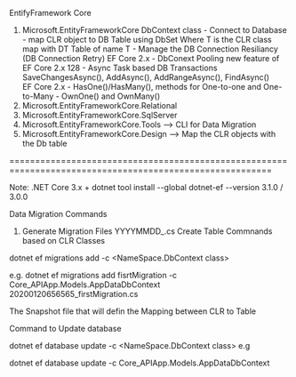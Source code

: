 ﻿EntifyFramework Core
1. Microsoft.EntityFrameworkCore
	DbContext class
		- Connect to Database
		- map CLR object to DB Table using DbSet<T>
				Where T is the CLR class map with DT Table of name T
		- Manage the DB Connection Resiliancy (DB Connection Retry) EF Core 2.x
		- DbConext Pooling new feature of EF Core 2.x 128
		- Async Task based DB Transactions
			SaveChangesAsync(), AddAsync(), AddRangeAsync(), FindAsync()	
	EF Core 2.x	
		- HasOne()/HasMany(), methods for One-to-one and One-to-Many
		- OwnOne() and OwnMany()	
1. Microsoft.EntityFrameworkCore.Relational
1. Microsoft.EntityFrameworkCore.SqlServer
1. Microsoft.EntityFrameworkCore.Tools --> CLI for Data Migration
1. Microsoft.EntityFrameworkCore.Design --> Map the CLR objects with the Db table

=========================================================================================================

Note: .NET Core 3.x +
dotnet tool install --global dotnet-ef --version 3.1.0 / 3.0.0 

Data Migration Commands

1. Generate Migration Files
	YYYYMMDD<RNDNumber>_<MigrationName>.cs
			Create Table Commnands based on CLR Classes

dotnet ef migrations add <migrationname> -c <NameSpace.DbContext class>

e.g.
dotnet ef migrations add fisrtMigration -c Core_APIApp.Models.AppDataDbContext
 20200120656565_firstMigration.cs

 The Snapshot file that will defin the Mapping between CLR to Table

 Command to Update database

 dotnet ef  database  update -c <NameSpace.DbContext class>
 e.g

 dotnet ef  database update -c Core_APIApp.Models.AppDataDbContext
